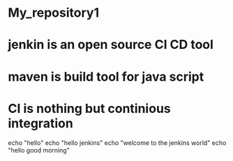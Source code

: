 # My_repository1
# jenkin is an open source CI CD tool
# maven is build tool for java script
# CI is nothing but continious integration
echo "hello"
echo "hello jenkins"
echo "welcome to the jenkins world"
echo "hello good morning"
